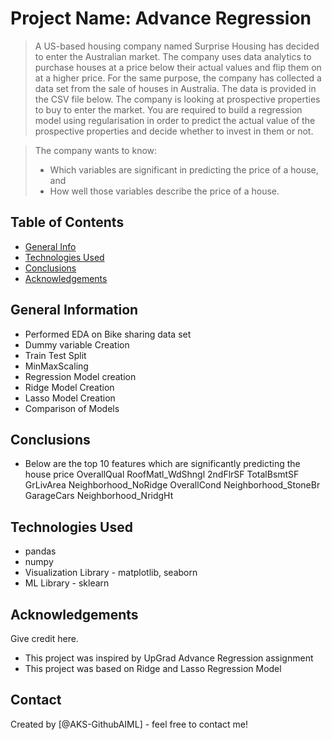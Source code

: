 # Project Name: Advance Regression
> A US-based housing company named Surprise Housing has decided to enter the Australian market. The company uses data analytics to purchase houses at a price below their actual values and flip them on at a higher price. For the same purpose, the company has collected a data set from the sale of houses in Australia. The data is provided in the CSV file below.
The company is looking at prospective properties to buy to enter the market. You are required to build a regression model using regularisation in order to predict the actual value of the prospective properties and decide whether to invest in them or not.

> The company wants to know:
> * Which variables are significant in predicting the price of a house, and
> * How well those variables describe the price of a house.


## Table of Contents
* [General Info](#general-information)
* [Technologies Used](#technologies-used)
* [Conclusions](#conclusions)
* [Acknowledgements](#acknowledgements)

<!-- You can include any other section that is pertinent to your problem -->

## General Information
- Performed EDA on Bike sharing data set
- Dummy variable Creation
- Train Test Split
- MinMaxScaling
- Regression Model creation
- Ridge Model Creation
- Lasso Model Creation
- Comparison of Models

<!-- You don't have to answer all the questions - just the ones relevant to your project. -->

## Conclusions
- Below are the top 10 features which are significantly predicting the house price
OverallQual
RoofMatl_WdShngl
2ndFlrSF
TotalBsmtSF
GrLivArea
Neighborhood_NoRidge
OverallCond
Neighborhood_StoneBr
GarageCars
Neighborhood_NridgHt


<!-- You don't have to answer all the questions - just the ones relevant to your project. -->


## Technologies Used
- pandas
- numpy
- Visualization Library - matplotlib, seaborn
- ML Library - sklearn

<!-- As the libraries versions keep on changing, it is recommended to mention the version of library used in this project -->

## Acknowledgements
Give credit here.
- This project was inspired by UpGrad Advance Regression assignment
- This project was based on Ridge and Lasso Regression Model


## Contact
Created by [@AKS-GithubAIML] - feel free to contact me!


<!-- Optional -->
<!-- ## License -->
<!-- This project is open source and available under the [... License](). -->

<!-- You don't have to include all sections - just the one's relevant to your project -->